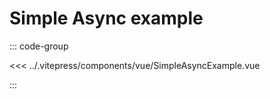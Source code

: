 # Simple Async example

<ClientOnly>
  <SimpleAsyncExample />
</ClientOnly>

::: code-group

<<< ../.vitepress/components/vue/SimpleAsyncExample.vue

:::

<script setup lang="ts"> import SimpleAsyncExample from '../.vitepress/components/vue/SimpleAsyncExample.vue' </script>
